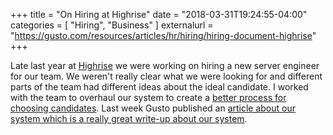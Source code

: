 +++
title = "On Hiring at Highrise"
date = "2018-03-31T19:24:55-04:00"
categories = [
	"Hiring",
	"Business"
]
externalurl = "https://gusto.com/resources/articles/hr/hiring/hiring-document-highrise"
+++

Late last year at [Highrise](http://www.joinhighrise.com) we were working on hiring a new server engineer for our team. We weren't really clear what we were looking for and different parts of the team had different ideas about the ideal candidate. I worked with the team to overhaul our system to create a [better process for choosing candidates](http://www.joinhighrise.com/blog/engineering/hiring-engineers-is-hard/). Last week Gusto published an [article about our system which is a really great write-up about our system](https://gusto.com/resources/articles/hr/hiring/hiring-document-highrise).